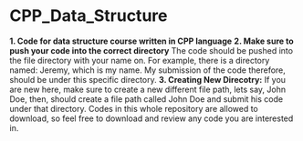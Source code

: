 # CPP_Data_Structure
**1. Code for data structure course written in CPP language**
**2. Make sure to push your code into the correct directory**
  The code should be pushed into the file directory with your name on. For example, there is a directory named: Jeremy, which is my name. My submission of the code therefore, should be under this specific directory.
**3. Creating New Direcotry:**
  If you are new here, make sure to create a new different file path, lets say, John Doe, then, should create a file path called John Doe and submit his code under that directory.
Codes in this whole repository are allowed to download, so feel free to download and review any code you are interested in.
